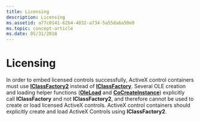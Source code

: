 ```yaml
---
title: Licensing
description: Licensing
ms.assetid: a77c0141-62b4-4032-a734-5a55da6a50e0
ms.topic: concept-article
ms.date: 05/31/2018
---
```


# Licensing

In order to embed licensed controls successfully, ActiveX control containers must use [**IClassFactory2**](/windows/desktop/api/OCIdl/nn-ocidl-iclassfactory2) instead of [**IClassFactory**](/windows/win32/api/unknwn/nn-unknwn-iclassfactory). Several OLE creation and loading helper functions ([**OleLoad**](/windows/desktop/api/Ole2/nf-ole2-oleload) and [**CoCreateInstance**](/windows/desktop/api/combaseapi/nf-combaseapi-cocreateinstance)) explicitly call **IClassFactory** and not **IClassFactory2**, and therefore cannot be used to create or load licensed ActiveX controls. ActiveX control containers should explicitly create and load ActiveX Controls using **IClassFactory2**.

 

 
